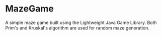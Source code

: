 # MazeGame
A simple maze game built using the Lightweight Java Game Library. Both Prim's and Kruskal's algorithm are used for random maze generation.
